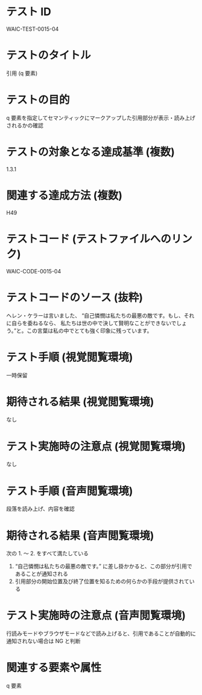 

# テスト ID
WAIC-TEST-0015-04

# テストのタイトル
引用 (q 要素)

# テストの目的
q 要素を指定してセマンティックにマークアップした引用部分が表示・読み上げされるかの確認

# テストの対象となる達成基準 (複数)
1.3.1

# 関連する達成方法 (複数)
H49

# テストコード (テストファイルへのリンク)
WAIC-CODE-0015-04

# テストコードのソース (抜粋)
<div>
<p>ヘレン・ケラーは言いました、 <q>自己憐憫は私たちの最悪の敵です。もし、それに自らを委ねるなら、 私たちは世の中で決して賢明なことができないでしょう。</q>と。この言葉は私の中でとても強く印象に残っています。</p>
</div>

# テスト手順 (視覚閲覧環境)
一時保留

# 期待される結果 (視覚閲覧環境)
なし

# テスト実施時の注意点 (視覚閲覧環境)
なし

# テスト手順 (音声閲覧環境)
段落を読み上げ、内容を確認

# 期待される結果 (音声閲覧環境)
次の 1. 〜 2. をすべて満たしている
1. “自己憐憫は私たちの最悪の敵です。” に差し掛かかると、この部分が引用であることが通知される
2. 引用部分の開始位置及び終了位置を知るための何らかの手段が提供されている

# テスト実施時の注意点 (音声閲覧環境)
行読みモードやブラウザモードなどで読み上げると、引用であることが自動的に通知されない場合は NG と判断

# 関連する要素や属性
q 要素


